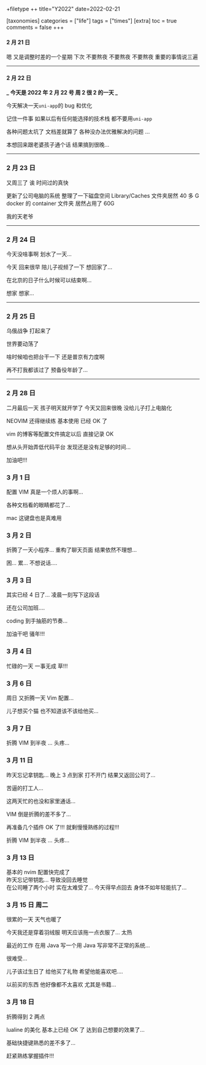 +filetype ++
title="Y2022"
date=2022-02-21

[taxonomies]
categories = ["life"]
tags = ["times"]
[extra]
toc = true
comments = false
+++

#### 2 月 21 日

嗯 又是调整时差的一个星期 下次 不要熬夜 不要熬夜 不要熬夜
重要的事情说三遍

---

#### 2 月 22 日

**_ 今天是 2022 年 2 月 22 号 周 2 很 2 的一天 _**

今天解决一天`uni-app`的 bug 和优化

记住一件事 如果以后有任何能选择的技术栈 都不要用`uni-app`

各种问题太坑了 文档差就算了 各种没办法优雅解决的问题 ...

本想回来跟老婆孩子通个话 结果搞到很晚...

---

### 2 月 23 日

又周三了 诶 时间过的真快

更新了公司电脑的系统 整理了一下磁盘空间 Library/Caches 文件夹居然 40 多 G docker 的 container 文件夹 居然占用了 60G

我的天老爷

---

### 2 月 24 日

今天没啥事啊 划水了一天...

今天 回来很早 陪儿子视频了一下 想回家了...

在北京的日子什么时候可以结束啊...

想家 想家...

---

### 2 月 25 日

乌俄战争 打起来了

世界要动荡了

啥时候咱也把台干一下 还是普京有力度啊

再不打我都该过了 预备役年龄了...

---

### 2 月 28 日

二月最后一天 孩子明天就开学了 今天又回来很晚 没给儿子打上电脑化

NEOVIM 还得继续练 基本使用 已经 OK 了

vim 的博客等配置文件搞定以后 直接记录 OK

想从头开始弄低代码平台 发现还是没有足够的时间...

加油吧!!!

### 3 月 1 日

配置 VIM 真是一个烦人的事啊...

各种文档看的眼睛都花了...

mac 这键盘也是真难用

### 3 月 2 日

折腾了一天小程序... 重构了聊天页面 结果依然不理想...

困... 累... 不想说话....

### 3 月 3 日

其实已经 4 日了... 凌晨一刻写下这段话

还在公司加班....

coding 到手抽筋的节奏...

加油干吧 骚年!!!

### 3 月 4 日

忙碌的一天 一事无成 草!!!

### 3 月 6 日

周日 又折腾一天 Vim 配置...

儿子想买个猫 也不知道该不该给他买...

### 3 月 7 日

折腾 VIM 到半夜 ... 头疼...

### 3 月 11 日

昨天忘记拿钥匙... 晚上 3 点到家 打不开门 结果又返回公司了...

苦逼的打工人...

这两天忙的也没和家里通话...

VIM 倒是折腾的差不多了...

再准备几个插件 OK 了!!! 就剩慢慢熟练的过程!!!

折腾 VIM 到半夜 ... 头疼...

### 3 月 13 日

基本的 nvim 配置快完成了  
昨天忘记带钥匙... 导致没回去睡觉  
在公司睡了两个小时 实在太难受了...
今天得早点回去 身体不如年轻能抗了...

### 3 月 15 日 周二

很累的一天 天气也暖了

今天我还是穿着羽绒服 明天应该拖一点衣服了... 太热

最近的工作 在用 Java 写一个用 Java 写非常不正常的系统...

很难受...

儿子该过生日了 给他买了礼物 希望他能喜欢吧....

以前买的东西 他好像都不太喜欢 尤其是书籍...

### 3 月 18 日

折腾得到 2 两点

lualine 的美化 基本上已经 OK 了 达到自己想要的效果了...

基础快捷键熟悉的差不多了...

赶紧熟练掌握插件!!!
